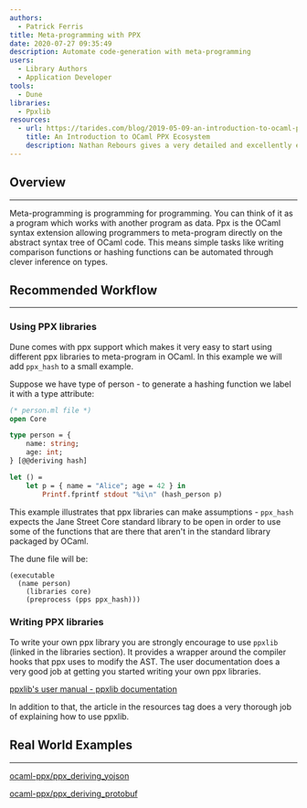 ```yaml
---
authors:
  - Patrick Ferris
title: Meta-programming with PPX 
date: 2020-07-27 09:35:49
description: Automate code-generation with meta-programming
users:
  - Library Authors
  - Application Developer
tools:
  - Dune
libraries: 
  - Ppxlib
resources: 
  - url: https://tarides.com/blog/2019-05-09-an-introduction-to-ocaml-ppx-ecosystem
    title: An Introduction to OCaml PPX Ecosystem
    description: Nathan Rebours gives a very detailed and excellently explained guide to writing your own ppx using ppxlib
---
```


## Overview

---

Meta-programming is programming for programming. You can think of it as a program which works with another program as data. Ppx is the OCaml syntax extension allowing programmers to meta-program directly on the abstract syntax tree of OCaml code. This means simple tasks like writing comparison functions or hashing functions can be automated through clever inference on types. 

## Recommended Workflow

--- 

### Using PPX libraries

Dune comes with ppx support which makes it very easy to start using different ppx libraries to meta-program in OCaml. In this example we will add `ppx_hash` to a small example. 

Suppose we have type of person - to generate a hashing function we label it with a type attribute:

```ocaml
(* person.ml file *)
open Core

type person = {
	name: string;
	age: int;
} [@@deriving hash]

let () = 
	let p = { name = "Alice"; age = 42 } in 
		Printf.fprintf stdout "%i\n" (hash_person p)
```

This example illustrates that ppx libraries can make assumptions - `ppx_hash` expects the Jane Street Core standard library to be open in order to use some of the functions that are there that aren't in the standard library packaged by OCaml. 

The dune file will be:

```
(executable
  (name person)
	(libraries core)
	(preprocess (pps ppx_hash)))
```

### Writing PPX libraries

To write your own ppx library you are strongly encourage to use `ppxlib` (linked in the libraries section). It provides a wrapper around the compiler hooks that ppx uses to modify the AST. The user documentation does a very good job at getting you started writing your own ppx libraries. 

[ppxlib's user manual - ppxlib documentation](https://ppxlib.readthedocs.io/en/latest/)

In addition to that, the article in the resources tag does a very thorough job of explaining how to use ppxlib. 

## Real World Examples

---

[ocaml-ppx/ppx_deriving_yojson](https://github.com/ocaml-ppx/ppx_deriving_yojson)

[ocaml-ppx/ppx_deriving_protobuf](https://github.com/ocaml-ppx/ppx_deriving_protobuf)
